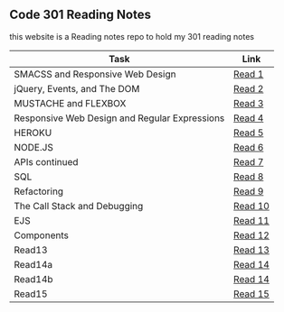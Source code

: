 ## Code 301 Reading Notes

this website is a Reading notes repo to hold my 301 reading notes

| Task                             | Link                                                            |
| -------------------------------- | --------------------------------------------------------------- |
| SMACSS and Responsive Web Design | [Read 1](https://othabteh.github.io/Reading-notes-301/class-01) |
| jQuery, Events, and The DOM| [Read 2](https://othabteh.github.io/Reading-notes-301/class-02)       |
| MUSTACHE and FLEXBOX             | [Read 3](https://othabteh.github.io/Reading-notes-301/class-03) |
| Responsive Web Design and Regular Expressions                            | [Read 4](https://othabteh.github.io/Reading-notes-301/class-04)                                                      |
| HEROKU                            | [Read 5](https://othabteh.github.io/Reading-notes-301/class-05)                                                      |
| NODE.JS                            | [Read 6](https://othabteh.github.io/Reading-notes-301/class-06)                                                      |
| APIs continued                            | [Read 7](https://othabteh.github.io/Reading-notes-301/class-07)                                                      |
| SQL                            | [Read 8](https://othabteh.github.io/Reading-notes-301/class-08)                                                      |
| Refactoring                            | [Read 9](https://othabteh.github.io/Reading-notes-301/class-09)                                                      |
|  The Call Stack and Debugging                           | [Read 10](https://othabteh.github.io/Reading-notes-301/class-10)                                                     |
| EJS                           | [Read 11](https://othabteh.github.io/Reading-notes-301/class-11)                                                     |
| Components                           | [Read 12](https://othabteh.github.io/Reading-notes-301/class-12)                                                     |
| Read13                           | [Read 13]()                                                     |
| Read14a                          | [Read 14]()                                                     |
| Read14b                          | [Read 14]()                                                     |
| Read15                           | [Read 15]()                                                     |
